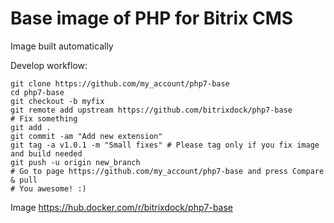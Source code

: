 # Base image of PHP for Bitrix CMS

Image built automatically

Develop workflow:
```shell
git clone https://github.com/my_account/php7-base
cd php7-base
git checkout -b myfix
git remote add upstream https://github.com/bitrixdock/php7-base
# Fix something
git add . 
git commit -am "Add new extension"
git tag -a v1.0.1 -m "Small fixes" # Please tag only if you fix image and build needed
git push -u origin new_branch
# Go to page https://github.com/my_account/php7-base and press Compare & pull
# You awesome! :)
```

Image https://hub.docker.com/r/bitrixdock/php7-base